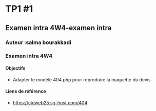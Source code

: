 # TP1 #1
## Examen intra 4W4-examen intra
### Auteur :salma bourakkadi
### Examen intra 4W4

#### Objectifs
- Adapter le modèle 404.php pour reproduire la maquette du devis
#### Liens de référence   
- https://cidweb25.sg-host.com/404
